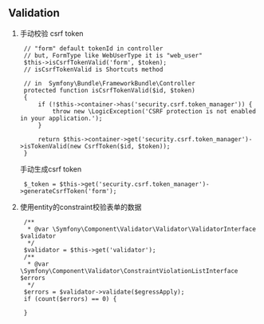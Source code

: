 ## Validation 
1. 手动校验 csrf token
	  
		// "form" default tokenId in controller
		// but, FormType like WebUserType it is "web_user" 
		$this->isCsrfTokenValid('form', $token);  
		// isCsrfTokenValid is Shortcuts method
		
		// in  Symfony\Bundle\FrameworkBundle\Controller
		protected function isCsrfTokenValid($id, $token)
	    {
	        if (!$this->container->has('security.csrf.token_manager')) {
	            throw new \LogicException('CSRF protection is not enabled in your application.');
	        }
	
	        return $this->container->get('security.csrf.token_manager')->isTokenValid(new CsrfToken($id, $token));
	    }
	手动生成csrf token
	
		$_token = $this->get('security.csrf.token_manager')->generateCsrfToken('form');
        
2. 使用entity的constraint校验表单的数据

		/**
         * @var \Symfony\Component\Validator\Validator\ValidatorInterface $validator
         */
		$validator = $this->get('validator');
        /**
         * @var \Symfony\Component\Validator\ConstraintViolationListInterface $errors
         */
        $errors = $validator->validate($egressApply);
        if (count($errors) == 0) {
        	
        }